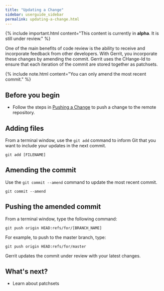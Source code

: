 ```yaml
---
title: "Updating a Change"
sidebar: userguide_sidebar
permalink: updating-a-change.html
---
```

{% include important.html content="This content is currently in <b>alpha</b>. It
is still under review." %}

One of the main benefits of code review is the ability to receive and
incorporate feedback from other developers. With Gerrit, you incorporate these
changes by amending the commit. Gerrit uses the CHange-Id to ensure that each
iteration of the commit are stored together as patchsets.

{% include note.html content="You can only amend the most recent commit." %}

## Before you begin

+ Follow the steps in [Pushing a Change](/pushing-a-change.html) to push a
  change to the remote repository.

## Adding files

From a terminal window, use the `git add` command to inform Git that you want
to include your updates in the next commit.

```
git add [FILENAME]
```

## Amending the commit

Use the `git commit --amend` command to update the most recent commit.

```
git commit --amend
```

## Pushing the amended commit

From a terminal window, type the following command:

```
git push origin HEAD:refs/for/[BRANCH_NAME]
```

For example, to push to the master branch, type:

```
git push origin HEAD:refs/for/master
```

Gerrit updates the commit under review with your latest changes.

## What's next?

+ Learn about patchsets


